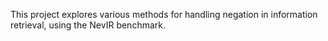 This project explores various methods for handling negation in information retrieval, using the NevIR benchmark.
